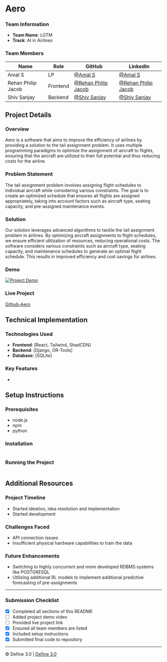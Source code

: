 
# Aero

### Team Information
- **Team Name**: LGTM 
- **Track**: AI in Airlines
### Team Members
| Name               | Role     | GitHub                                                     | LinkedIn                                                                       |
| ------------------ | -------- | ---------------------------------------------------------- | ------------------------------------------------------------------------------ |
| Amal S             | LP       | [@Amal S](https://github.com/RottenSpaceMan)               | [@Amal S](https://www.linkedin.com/in/amal-s-a7217b267/)                       |
| Rehan Philip Jacob | Frontend | [@Rehan Philip Jacob](https://github.com/Rehanphilipjacob) | [@Rehan Philip Jacob](https://in.linkedin.com/in/rehan-philip-jacob-724b05284) |
| Shiv Sanjay        | Backend  | [@Shiv Sanjay](https://github.com/Shivsay)                 | [@Shiv Sanjay](https://www.linkedin.com/in/shiv-sanjay-87a638256/)             |

## Project Details

### Overview
Aero is a software that aims to improve the efficiency of airlines by providing a solution to the tail assignment problem. It uses multiple programming paradigms to optimize the assignment of aircraft to flights, ensuring that the aircraft are utilized to their full potential and thus reducing costs for the airline.

### Problem Statement
The tail assignment problem involves assigning flight schedules to individual aircraft while considering various constraints. The goal is to create an optimized schedule that ensures all flights are assigned appropriately, taking into account factors such as aircraft type, seating capacity, and pre-assigned maintenance events.


### Solution
Our solution leverages advanced algorithms to tackle the tail assignment problem in airlines. By optimizing aircraft assignments to flight schedules, we ensure efficient utilization of resources, reducing operational costs. The software considers various constraints such as aircraft type, seating capacity, and maintenance schedules to generate an optimal flight schedule. This results in improved efficiency and cost savings for airlines.

### Demo
[![Project Demo](https://img.youtube.com/vi/VIDEO_ID/0.jpg)](https://www.youtube.com/watch?v=VIDEO_ID)

### Live Project
[Github-Aero](https://github.com/Shivsay/LGTM-Define3)

## Technical Implementation

### Technologies Used
- **Frontend**: [React, Tailwind, ShadCDN]
- **Backend**: [Django, OR-Tools]
- **Database**: [SQLite]

### Key Features
- 

## Setup Instructions

### Prerequisites
- node.js
- npm
- python

### Installation 
```bash

```

### Running the Project
```bash

```

## Additional Resources

### Project Timeline
- Started ideation, idea resolution and implementation
- Started development

### Challenges Faced
- API connection issues
- Insufficient physical hardware capabilities to train the data

### Future Enhancements
- Switching to highly concurrent and more developed RDBMS systems like POSTGRESQL
- Utilizing additional RL models to implement additional predictive forecasting of pre-assignments

---

### Submission Checklist
- [x] Completed all sections of this README
- [ ] Added project demo video
- [ ] Provided live project link
- [x] Ensured all team members are listed
- [x] Included setup instructions
- [x] Submitted final code to repository

---

© Define 3.0 | [Define 3.0](https://www.define3.xyz/)
